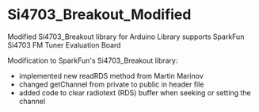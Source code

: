 # Si4703_Breakout_Modified
Modified Si4703_Breakout library for Arduino
Library supports SparkFun Si4703 FM Tuner Evaluation Board

Modification to SparkFun's Si4703_Breakout library:
- implemented new readRDS method from Martin Marinov
- changed getChannel from private to public in header file
- added code to clear radiotext (RDS) buffer when seeking or setting the channel
